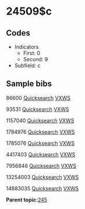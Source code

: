 # 24509$c

## Codes

-   Indicators
    -   First: 0
    -   Second: 9
-   Subfield: c

## Sample bibs

86600 [Quicksearch](https://search.library.yale.edu/catalog/86600) [VXWS](http://prodorbis.library.yale.edu:7014/vxws/GetHoldingsService?bibId=86600)

93531 [Quicksearch](https://search.library.yale.edu/catalog/93531) [VXWS](http://prodorbis.library.yale.edu:7014/vxws/GetHoldingsService?bibId=93531)

1157040 [Quicksearch](https://search.library.yale.edu/catalog/1157040) [VXWS](http://prodorbis.library.yale.edu:7014/vxws/GetHoldingsService?bibId=1157040)

1784976 [Quicksearch](https://search.library.yale.edu/catalog/1784976) [VXWS](http://prodorbis.library.yale.edu:7014/vxws/GetHoldingsService?bibId=1784976)

1785076 [Quicksearch](https://search.library.yale.edu/catalog/1785076) [VXWS](http://prodorbis.library.yale.edu:7014/vxws/GetHoldingsService?bibId=1785076)

4417403 [Quicksearch](https://search.library.yale.edu/catalog/4417403) [VXWS](http://prodorbis.library.yale.edu:7014/vxws/GetHoldingsService?bibId=4417403)

7956846 [Quicksearch](https://search.library.yale.edu/catalog/7956846) [VXWS](http://prodorbis.library.yale.edu:7014/vxws/GetHoldingsService?bibId=7956846)

13254003 [Quicksearch](https://search.library.yale.edu/catalog/13254003) [VXWS](http://prodorbis.library.yale.edu:7014/vxws/GetHoldingsService?bibId=13254003)

14883035 [Quicksearch](https://search.library.yale.edu/catalog/14883035) [VXWS](http://prodorbis.library.yale.edu:7014/vxws/GetHoldingsService?bibId=14883035)

**Parent topic:**[245](../../tags/245/245.md)

